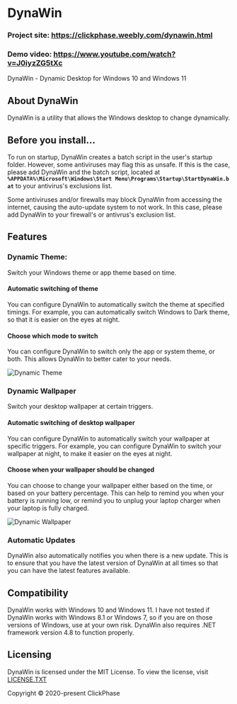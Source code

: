 # DynaWin

### Project site: https://clickphase.weebly.com/dynawin.html
### Demo video: https://www.youtube.com/watch?v=J0iyzZG5tXc

DynaWin - Dynamic Desktop for Windows 10 and Windows 11

## About DynaWin

DynaWin is a utility that allows the Windows desktop to change dynamically.

## Before you install...
To run on startup, DynaWin creates a batch script in the user's startup folder. However, some antiviruses may flag this as unsafe. If this is the case, please add DynaWin and the batch script, located at **<code>%APPDATA%\Microsoft\Windows\Start&nbsp;Menu\Programs\Startup\StartDynaWin.bat</code>** to your antivirus's exclusions list.
     
Some antiviruses and/or firewalls may block DynaWin from accessing the internet, causing the auto-update system to not work. In this case, please add DynaWin to your firewall's or antivrus's exclusion list.

## Features

### Dynamic Theme:
Switch your Windows theme or app theme based on time.

#### Automatic switching of theme

You can configure DynaWin to automatically switch the theme at specified timings. For example, you can automatically switch Windows to Dark theme, so that it is easier on the eyes at night.

#### Choose which mode to switch
You can configure DynaWin to switch only the app or system theme, or both. This allows DynaWin to better cater to your needs.

![Dynamic Theme](https://i.imgur.com/e3tuDlT.png)

### Dynamic Wallpaper
Switch your desktop wallpaper at certain triggers.

#### Automatic switching of desktop wallpaper
You can configure DynaWin to automatically switch your wallpaper at specific triggers. For example, you can configure DynaWin to switch your wallpaper at night, to make it easier on the eyes at night.

#### Choose when your wallpaper should be changed
You can choose to change your wallpaper either based on the time, or based on your battery percentage. This can help to remind you when your battery is running low, or remind you to unplug your laptop charger when your laptop is fully charged.

![Dynamic Wallpaper](https://i.imgur.com/4mBjc2M.png)

### Automatic Updates
DynaWin also automatically notifies you when there is a new update. This is to ensure that you have the latest version of DynaWin at all times so that you can have the latest features available.

## Compatibility
DynaWin works with Windows 10 and Windows 11. I have not tested if DynaWin works with Windows 8.1 or Windows 7, so if you are on those versions of Windows, use at your own risk. DynaWin also requires .NET framework version 4.8 to function properly.

## Licensing

DynaWin is licensed under the MIT License. To view the license, visit [LICENSE.TXT](https://github.com/Apollo199999999/DynaWin/blob/main/LICENSE.txt)

Copyright © 2020-present ClickPhase 

